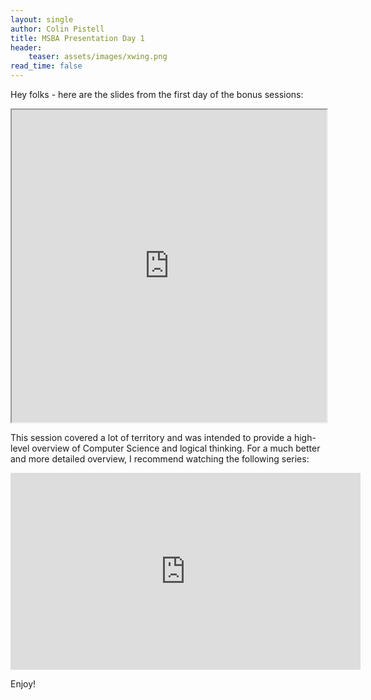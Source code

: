 ```yaml
---
layout: single
author: Colin Pistell
title: MSBA Presentation Day 1
header:
    teaser: assets/images/xwing.png
read_time: false
---
```


Hey folks - here are the slides from the first day of the bonus sessions:

<iframe width="100%" height="500" src="http://www.colinpistell.com/msbaPresentations/presentations/day1/"></iframe>


This session covered a lot of territory and was intended to provide a high-level overview of Computer Science and logical thinking. For a much better and more detailed overview, I recommend watching the following series:


<iframe width="560" height="315" src="https://www.youtube.com/embed/tpIctyqH29Q?list=PL8dPuuaLjXtNlUrzyH5r6jN9ulIgZBpdo" frameborder="0" allowfullscreen></iframe>

Enjoy!
